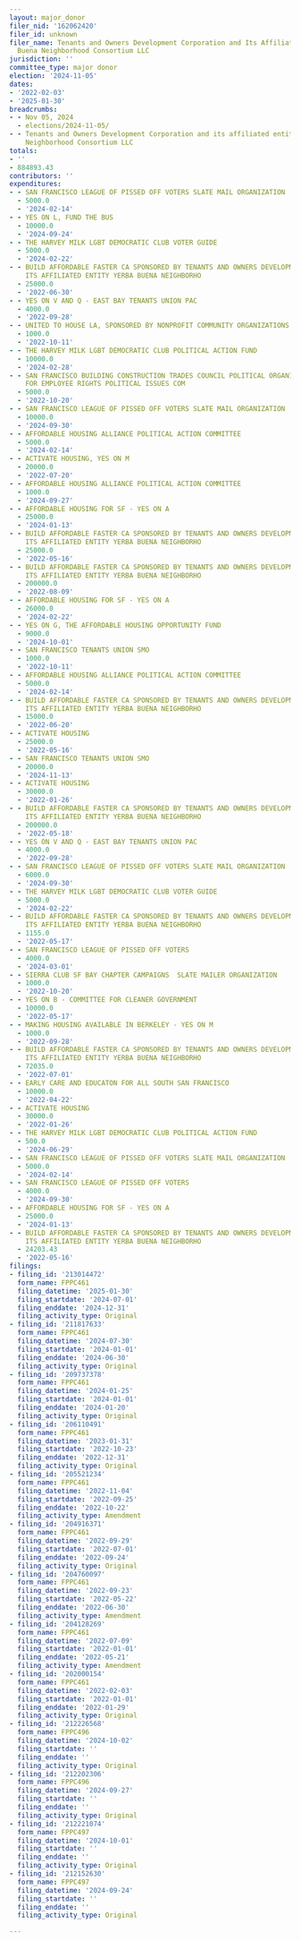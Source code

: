 ```yaml
---
layout: major_donor
filer_nid: '162062420'
filer_id: unknown
filer_name: Tenants and Owners Development Corporation and Its Affiliated Entity Yerba
  Buena Neighborhood Consortium LLC
jurisdiction: ''
committee_type: major donor
election: '2024-11-05'
dates:
- '2022-02-03'
- '2025-01-30'
breadcrumbs:
- - Nov 05, 2024
  - elections/2024-11-05/
- - Tenants and Owners Development Corporation and its affiliated entity Yerba Buena
    Neighborhood Consortium LLC
totals:
- ''
- 884893.43
contributors: ''
expenditures:
- - SAN FRANCISCO LEAGUE OF PISSED OFF VOTERS SLATE MAIL ORGANIZATION
  - 5000.0
  - '2024-02-14'
- - YES ON L, FUND THE BUS
  - 10000.0
  - '2024-09-24'
- - THE HARVEY MILK LGBT DEMOCRATIC CLUB VOTER GUIDE
  - 5000.0
  - '2024-02-22'
- - BUILD AFFORDABLE FASTER CA SPONSORED BY TENANTS AND OWNERS DEVELOPMENT CORP. AND
    ITS AFFILIATED ENTITY YERBA BUENA NEIGHBORHO
  - 25000.0
  - '2022-06-30'
- - YES ON V AND Q - EAST BAY TENANTS UNION PAC
  - 4000.0
  - '2022-09-28'
- - UNITED TO HOUSE LA, SPONSORED BY NONPROFIT COMMUNITY ORGANIZATIONS
  - 1000.0
  - '2022-10-11'
- - THE HARVEY MILK LGBT DEMOCRATIC CLUB POLITICAL ACTION FUND
  - 10000.0
  - '2024-02-28'
- - SAN FRANCISCO BUILDING CONSTRUCTION TRADES COUNCIL POLITICAL ORGANIZATION OF WORKERS
    FOR EMPLOYEE RIGHTS POLITICAL ISSUES COM
  - 5000.0
  - '2022-10-20'
- - SAN FRANCISCO LEAGUE OF PISSED OFF VOTERS SLATE MAIL ORGANIZATION
  - 10000.0
  - '2024-09-30'
- - AFFORDABLE HOUSING ALLIANCE POLITICAL ACTION COMMITTEE
  - 5000.0
  - '2024-02-14'
- - ACTIVATE HOUSING, YES ON M
  - 20000.0
  - '2022-07-20'
- - AFFORDABLE HOUSING ALLIANCE POLITICAL ACTION COMMITTEE
  - 1000.0
  - '2024-09-27'
- - AFFORDABLE HOUSING FOR SF - YES ON A
  - 25000.0
  - '2024-01-13'
- - BUILD AFFORDABLE FASTER CA SPONSORED BY TENANTS AND OWNERS DEVELOPMENT CORP. AND
    ITS AFFILIATED ENTITY YERBA BUENA NEIGHBORHO
  - 25000.0
  - '2022-05-16'
- - BUILD AFFORDABLE FASTER CA SPONSORED BY TENANTS AND OWNERS DEVELOPMENT CORP. AND
    ITS AFFILIATED ENTITY YERBA BUENA NEIGHBORHO
  - 200000.0
  - '2022-08-09'
- - AFFORDABLE HOUSING FOR SF - YES ON A
  - 26000.0
  - '2024-02-22'
- - YES ON G, THE AFFORDABLE HOUSING OPPORTUNITY FUND
  - 9000.0
  - '2024-10-01'
- - SAN FRANCISCO TENANTS UNION SMO
  - 1000.0
  - '2022-10-11'
- - AFFORDABLE HOUSING ALLIANCE POLITICAL ACTION COMMITTEE
  - 5000.0
  - '2024-02-14'
- - BUILD AFFORDABLE FASTER CA SPONSORED BY TENANTS AND OWNERS DEVELOPMENT CORP. AND
    ITS AFFILIATED ENTITY YERBA BUENA NEIGHBORHO
  - 15000.0
  - '2022-06-20'
- - ACTIVATE HOUSING
  - 25000.0
  - '2022-05-16'
- - SAN FRANCISCO TENANTS UNION SMO
  - 20000.0
  - '2024-11-13'
- - ACTIVATE HOUSING
  - 30000.0
  - '2022-01-26'
- - BUILD AFFORDABLE FASTER CA SPONSORED BY TENANTS AND OWNERS DEVELOPMENT CORP. AND
    ITS AFFILIATED ENTITY YERBA BUENA NEIGHBORHO
  - 200000.0
  - '2022-05-18'
- - YES ON V AND Q - EAST BAY TENANTS UNION PAC
  - 4000.0
  - '2022-09-28'
- - SAN FRANCISCO LEAGUE OF PISSED OFF VOTERS SLATE MAIL ORGANIZATION
  - 6000.0
  - '2024-09-30'
- - THE HARVEY MILK LGBT DEMOCRATIC CLUB VOTER GUIDE
  - 5000.0
  - '2024-02-22'
- - BUILD AFFORDABLE FASTER CA SPONSORED BY TENANTS AND OWNERS DEVELOPMENT CORP. AND
    ITS AFFILIATED ENTITY YERBA BUENA NEIGHBORHO
  - 1155.0
  - '2022-05-17'
- - SAN FRANCISCO LEAGUE OF PISSED OFF VOTERS
  - 4000.0
  - '2024-03-01'
- - SIERRA CLUB SF BAY CHAPTER CAMPAIGNS  SLATE MAILER ORGANIZATION
  - 1000.0
  - '2022-10-20'
- - YES ON B - COMMITTEE FOR CLEANER GOVERNMENT
  - 10000.0
  - '2022-05-17'
- - MAKING HOUSING AVAILABLE IN BERKELEY - YES ON M
  - 1000.0
  - '2022-09-28'
- - BUILD AFFORDABLE FASTER CA SPONSORED BY TENANTS AND OWNERS DEVELOPMENT CORP. AND
    ITS AFFILIATED ENTITY YERBA BUENA NEIGHBORHO
  - 72035.0
  - '2022-07-01'
- - EARLY CARE AND EDUCATON FOR ALL SOUTH SAN FRANCISCO
  - 10000.0
  - '2022-04-22'
- - ACTIVATE HOUSING
  - 30000.0
  - '2022-01-26'
- - THE HARVEY MILK LGBT DEMOCRATIC CLUB POLITICAL ACTION FUND
  - 500.0
  - '2024-06-29'
- - SAN FRANCISCO LEAGUE OF PISSED OFF VOTERS SLATE MAIL ORGANIZATION
  - 5000.0
  - '2024-02-14'
- - SAN FRANCISCO LEAGUE OF PISSED OFF VOTERS
  - 4000.0
  - '2024-09-30'
- - AFFORDABLE HOUSING FOR SF - YES ON A
  - 25000.0
  - '2024-01-13'
- - BUILD AFFORDABLE FASTER CA SPONSORED BY TENANTS AND OWNERS DEVELOPMENT CORP. AND
    ITS AFFILIATED ENTITY YERBA BUENA NEIGHBORHO
  - 24203.43
  - '2022-05-16'
filings:
- filing_id: '213014472'
  form_name: FPPC461
  filing_datetime: '2025-01-30'
  filing_startdate: '2024-07-01'
  filing_enddate: '2024-12-31'
  filing_activity_type: Original
- filing_id: '211817633'
  form_name: FPPC461
  filing_datetime: '2024-07-30'
  filing_startdate: '2024-01-01'
  filing_enddate: '2024-06-30'
  filing_activity_type: Original
- filing_id: '209737378'
  form_name: FPPC461
  filing_datetime: '2024-01-25'
  filing_startdate: '2024-01-01'
  filing_enddate: '2024-01-20'
  filing_activity_type: Original
- filing_id: '206110491'
  form_name: FPPC461
  filing_datetime: '2023-01-31'
  filing_startdate: '2022-10-23'
  filing_enddate: '2022-12-31'
  filing_activity_type: Original
- filing_id: '205521234'
  form_name: FPPC461
  filing_datetime: '2022-11-04'
  filing_startdate: '2022-09-25'
  filing_enddate: '2022-10-22'
  filing_activity_type: Amendment
- filing_id: '204916371'
  form_name: FPPC461
  filing_datetime: '2022-09-29'
  filing_startdate: '2022-07-01'
  filing_enddate: '2022-09-24'
  filing_activity_type: Original
- filing_id: '204760097'
  form_name: FPPC461
  filing_datetime: '2022-09-23'
  filing_startdate: '2022-05-22'
  filing_enddate: '2022-06-30'
  filing_activity_type: Amendment
- filing_id: '204128269'
  form_name: FPPC461
  filing_datetime: '2022-07-09'
  filing_startdate: '2022-01-01'
  filing_enddate: '2022-05-21'
  filing_activity_type: Amendment
- filing_id: '202000154'
  form_name: FPPC461
  filing_datetime: '2022-02-03'
  filing_startdate: '2022-01-01'
  filing_enddate: '2022-01-29'
  filing_activity_type: Original
- filing_id: '212226568'
  form_name: FPPC496
  filing_datetime: '2024-10-02'
  filing_startdate: ''
  filing_enddate: ''
  filing_activity_type: Original
- filing_id: '212202306'
  form_name: FPPC496
  filing_datetime: '2024-09-27'
  filing_startdate: ''
  filing_enddate: ''
  filing_activity_type: Original
- filing_id: '212221074'
  form_name: FPPC497
  filing_datetime: '2024-10-01'
  filing_startdate: ''
  filing_enddate: ''
  filing_activity_type: Original
- filing_id: '212152630'
  form_name: FPPC497
  filing_datetime: '2024-09-24'
  filing_startdate: ''
  filing_enddate: ''
  filing_activity_type: Original

---
```


